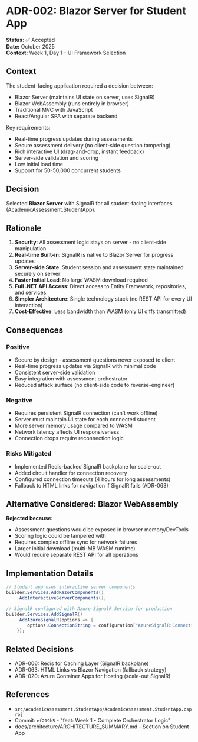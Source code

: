 # ADR-002: Blazor Server for Student App

**Status:** ✅ Accepted  
**Date:** October 2025  
**Context:** Week 1, Day 1 - UI Framework Selection

## Context

The student-facing application required a decision between:

- Blazor Server (maintains UI state on server, uses SignalR)
- Blazor WebAssembly (runs entirely in browser)
- Traditional MVC with JavaScript
- React/Angular SPA with separate backend

Key requirements:

- Real-time progress updates during assessments
- Secure assessment delivery (no client-side question tampering)
- Rich interactive UI (drag-and-drop, instant feedback)
- Server-side validation and scoring
- Low initial load time
- Support for 50-50,000 concurrent students

## Decision

Selected **Blazor Server** with SignalR for all student-facing interfaces (AcademicAssessment.StudentApp).

## Rationale

1. **Security**: All assessment logic stays on server - no client-side manipulation
2. **Real-time Built-in**: SignalR is native to Blazor Server for progress updates
3. **Server-side State**: Student session and assessment state maintained securely on server
4. **Faster Initial Load**: No large WASM download required
5. **Full .NET API Access**: Direct access to Entity Framework, repositories, and services
6. **Simpler Architecture**: Single technology stack (no REST API for every UI interaction)
7. **Cost-Effective**: Less bandwidth than WASM (only UI diffs transmitted)

## Consequences

### Positive

- Secure by design - assessment questions never exposed to client
- Real-time progress updates via SignalR with minimal code
- Consistent server-side validation
- Easy integration with assessment orchestrator
- Reduced attack surface (no client-side code to reverse-engineer)

### Negative

- Requires persistent SignalR connection (can't work offline)
- Server must maintain UI state for each connected student
- More server memory usage compared to WASM
- Network latency affects UI responsiveness
- Connection drops require reconnection logic

### Risks Mitigated

- Implemented Redis-backed SignalR backplane for scale-out
- Added circuit handler for connection recovery
- Configured connection timeouts (4 hours for long assessments)
- Fallback to HTML links for navigation if SignalR fails (ADR-063)

## Alternative Considered: Blazor WebAssembly

**Rejected because:**

- Assessment questions would be exposed in browser memory/DevTools
- Scoring logic could be tampered with
- Requires complex offline sync for network failures
- Larger initial download (multi-MB WASM runtime)
- Would require separate REST API for all operations

## Implementation Details

```csharp
// Student app uses interactive server components
builder.Services.AddRazorComponents()
    .AddInteractiveServerComponents();

// SignalR configured with Azure SignalR Service for production
builder.Services.AddSignalR()
    .AddAzureSignalR(options => {
        options.ConnectionString = configuration["AzureSignalR:ConnectionString"];
    });
```

## Related Decisions

- ADR-006: Redis for Caching Layer (SignalR backplane)
- ADR-063: HTML Links vs Blazor Navigation (fallback strategy)
- ADR-020: Azure Container Apps for Hosting (scale-out SignalR)

## References

- `src/AcademicAssessment.StudentApp/AcademicAssessment.StudentApp.csproj`
- Commit: `ef219b5` - "feat: Week 1 - Complete Orchestrator Logic"
- docs/architecture/ARCHITECTURE_SUMMARY.md - Section on Student App
